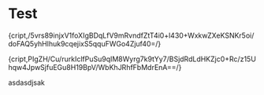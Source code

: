 # Test

{cript,/5vrs89injxV1foXIgBDqLfV9mRvndfZtT4i0+l430+WxkwZXeKSNKr5oi/doFAQ5yhHlhuk9cqejixS5qquFWGo4Zjuf40=/}

{cript,PIgZH/Cu/rurkIclfPuSu9qIM8Wyrg7k9tYy7/BSjdRdLdHKZjc0+Rc/z15Uhqw4JpwSjfuEGu8H19BpV/WbKhJRhfFbMdrEnA==/}

asdasdjsak